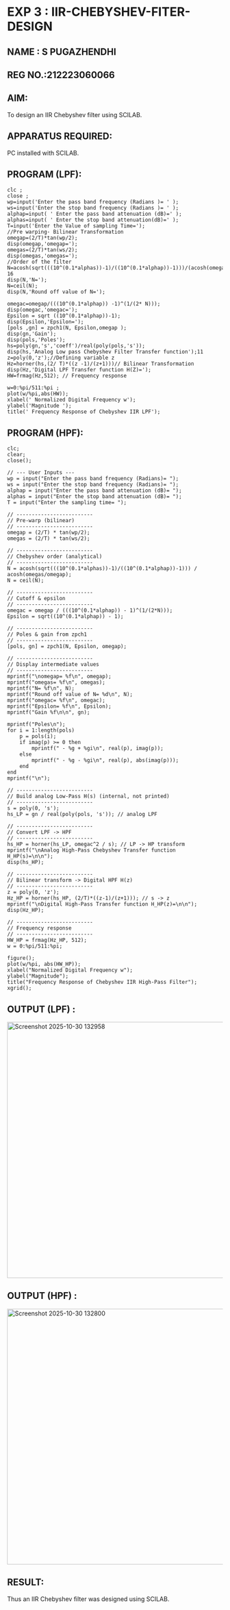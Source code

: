 # EXP 3 : IIR-CHEBYSHEV-FITER-DESIGN
## NAME : S PUGAZHENDHI
## REG NO.:212223060066

## AIM: 

 To design an IIR Chebyshev filter  using SCILAB. 

## APPARATUS REQUIRED: 
PC installed with SCILAB. 

## PROGRAM (LPF): 
```
clc ;
close ;
wp=input('Enter the pass band frequency (Radians )= ' );
ws=input('Enter the stop band frequency (Radians )= ' );
alphap=input( ' Enter the pass band attenuation (dB)=' );
alphas=input( ' Enter the stop band attenuation(dB)=' );
T=input('Enter the Value of sampling Time=');
//Pre warping- Bilinear Transformation
omegap=(2/T)*tan(wp/2);
disp(omegap,'omegap=');
omegas=(2/T)*tan(ws/2);
disp(omegas,'omegas=');
//Order of the filter
N=acosh(sqrt(((10^(0.1*alphas))-1)/((10^(0.1*alphap))-1)))/(acosh(omegas/omegap));
16
disp(N,'N=');
N=ceil(N);
disp(N,'Round off value of N=');

omegac=omegap/(((10^(0.1*alphap)) -1)^(1/(2* N)));
disp(omegac,'omegac=');
Epsilon = sqrt ((10^(0.1*alphap))-1);
disp(Epsilon,'Epsilon=');
[pols ,gn] = zpch1(N, Epsilon,omegap );
disp(gn,'Gain');
disp(pols,'Poles');
hs=poly(gn,'s','coeff')/real(poly(pols,'s'));
disp(hs,'Analog Low pass Chebyshev Filter Transfer function');11
z=poly(0,'z');//Defining variable z
Hz=horner(hs,(2/ T)*((z -1)/(z+1)))// Bilinear Transformation
disp(Hz,'Digital LPF Transfer function H(Z)=');
HW=frmag(Hz,512); // Frequency response

w=0:%pi/511:%pi ;
plot(w/%pi,abs(HW));
xlabel(' Normalized Digital Frequency w');
ylabel('Magnitude ');
title(' Frequency Response of Chebyshev IIR LPF');

```

## PROGRAM (HPF): 
```
clc;
clear;
close();

// --- User Inputs ---
wp = input("Enter the pass band frequency (Radians)= ");   
ws = input("Enter the stop band frequency (Radians)= ");   
alphap = input("Enter the pass band attenuation (dB)= ");
alphas = input("Enter the stop band attenuation (dB)= ");
T = input("Enter the sampling time= ");

// -------------------------
// Pre-warp (bilinear)
// -------------------------
omegap = (2/T) * tan(wp/2);
omegas = (2/T) * tan(ws/2);

// -------------------------
// Chebyshev order (analytical)
// -------------------------
N = acosh(sqrt(((10^(0.1*alphas))-1)/((10^(0.1*alphap))-1))) / acosh(omegas/omegap);
N = ceil(N);

// -------------------------
// Cutoff & epsilon
// -------------------------
omegac = omegap / (((10^(0.1*alphap)) - 1)^(1/(2*N)));
Epsilon = sqrt((10^(0.1*alphap)) - 1);

// -------------------------
// Poles & gain from zpch1
// -------------------------
[pols, gn] = zpch1(N, Epsilon, omegap);

// -------------------------
// Display intermediate values
// -------------------------
mprintf("\nomegap= %f\n", omegap);
mprintf("omegas= %f\n", omegas);
mprintf("N= %f\n", N);
mprintf("Round off value of N= %d\n", N);
mprintf("omegac= %f\n", omegac);
mprintf("Epsilon= %f\n", Epsilon);
mprintf("Gain %f\n\n", gn);

mprintf("Poles\n");
for i = 1:length(pols)
    p = pols(i);
    if imag(p) >= 0 then
        mprintf(" - %g + %gi\n", real(p), imag(p));
    else
        mprintf(" - %g - %gi\n", real(p), abs(imag(p)));
    end
end
mprintf("\n");

// -------------------------
// Build analog Low-Pass H(s) (internal, not printed)
// -------------------------
s = poly(0, 's');  
hs_LP = gn / real(poly(pols, 's')); // analog LPF

// -------------------------
// Convert LPF -> HPF
// -------------------------
hs_HP = horner(hs_LP, omegac^2 / s); // LP -> HP transform
mprintf("\nAnalog High-Pass Chebyshev Transfer function H_HP(s)=\n\n");
disp(hs_HP);

// -------------------------
// Bilinear transform -> Digital HPF H(z)
// -------------------------
z = poly(0, 'z'); 
Hz_HP = horner(hs_HP, (2/T)*((z-1)/(z+1))); // s -> z
mprintf("\nDigital High-Pass Transfer function H_HP(z)=\n\n");
disp(Hz_HP);

// -------------------------
// Frequency response
// -------------------------
HW_HP = frmag(Hz_HP, 512);
w = 0:%pi/511:%pi;

figure();
plot(w/%pi, abs(HW_HP));
xlabel("Normalized Digital Frequency w");
ylabel("Magnitude");
title("Frequency Response of Chebyshev IIR High-Pass Filter");
xgrid();

```

## OUTPUT (LPF) : 
<img width="758" height="598" alt="Screenshot 2025-10-30 132958" src="https://github.com/user-attachments/assets/484dd857-1e5f-48ae-be24-cb71562484d1" />

## OUTPUT (HPF) :

<img width="762" height="597" alt="Screenshot 2025-10-30 132800" src="https://github.com/user-attachments/assets/5e38885d-b04d-4c98-991b-106ea6321978" />

## RESULT: 
Thus an IIR Chebyshev filter was designed using SCILAB.
